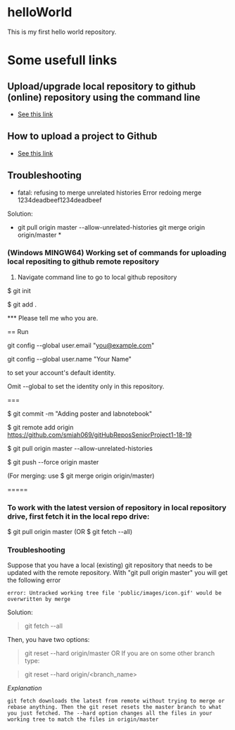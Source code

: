 # helloWorld
This is my first hello world repository.

# Some usefull links

## Upload/upgrade local repository to github (online) repository using the command line

* [See this link](https://help.github.com/en/articles/adding-a-file-to-a-repository-using-the-command-line)

## How to upload a project to Github

* [See this link](https://stackoverflow.com/questions/12799719/how-to-upload-a-project-to-github)

## Troubleshooting

* fatal: refusing to merge unrelated histories
Error redoing merge 1234deadbeef1234deadbeef

Solution: 

* git pull origin master --allow-unrelated-histories
git merge origin origin/master * 


### (Windows MINGW64) Working set of commands for uploading local repositing to github remote repository

1. Navigate command line to go to local github repository


$ git init

$ git add . 

*** Please tell me who you are.

==
Run

  git config --global user.email "you@example.com"
  
  git config --global user.name "Your Name"

to set your account's default identity.

Omit --global to set the identity only in this repository.

===

$ git commit -m "Adding poster and labnotebook"

$ git remote add origin https://github.com/smiah069/gitHubReposSeniorProject1-18-19

$  git pull origin master --allow-unrelated-histories

$ git push --force origin master


(For merging: use $ git merge origin origin/master)

=====

### To work with the  latest version of repository in local repository drive, first fetch it in the local repo drive:

$ git pull origin master       (OR  $ git fetch --all)

### Troubleshooting 
Suppose that you have a local (existing) git repository that needs to be updated with the remote repository. With "git pull origin master" you will get the following error
~~~
error: Untracked working tree file 'public/images/icon.gif' would be overwritten by merge
~~~

Solution: 

>git fetch --all

Then, you have two options:

>git reset --hard origin/master
OR If you are on some other branch type:

>git reset --hard origin/<branch_name>

*Explanation* 
~~~
git fetch downloads the latest from remote without trying to merge or rebase anything. Then the git reset resets the master branch to what you just fetched. The --hard option changes all the files in your working tree to match the files in origin/master
~~~


